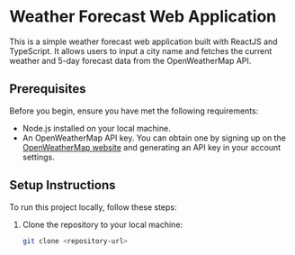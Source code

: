 # Weather Forecast Web Application

This is a simple weather forecast web application built with ReactJS and TypeScript. It allows users to input a city name and fetches the current weather and 5-day forecast data from the OpenWeatherMap API.

## Prerequisites

Before you begin, ensure you have met the following requirements:

- Node.js installed on your local machine.
- An OpenWeatherMap API key. You can obtain one by signing up on the [OpenWeatherMap website](https://openweathermap.org/) and generating an API key in your account settings.

## Setup Instructions

To run this project locally, follow these steps:

1. Clone the repository to your local machine:

   ```bash
   git clone <repository-url>
